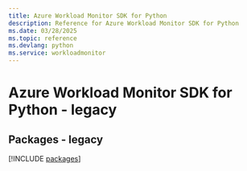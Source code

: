```yaml
---
title: Azure Workload Monitor SDK for Python
description: Reference for Azure Workload Monitor SDK for Python
ms.date: 03/28/2025
ms.topic: reference
ms.devlang: python
ms.service: workloadmonitor
---
```

# Azure Workload Monitor SDK for Python - legacy
## Packages - legacy
[!INCLUDE [packages](workload-monitor-index.md)]